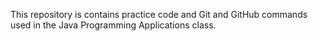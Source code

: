 This repository is contains practice code and Git and GitHub commands used in the Java Programming Applications class.
